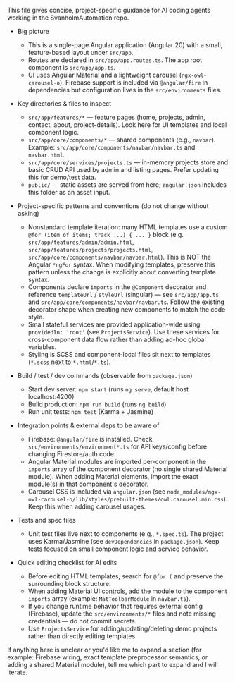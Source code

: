This file gives concise, project-specific guidance for AI coding agents working in the SvanholmAutomation repo.

- Big picture
  - This is a single-page Angular application (Angular 20) with a small, feature-based layout under `src/app`.
  - Routes are declared in `src/app/app.routes.ts`. The app root component is `src/app/app.ts`.
  - UI uses Angular Material and a lightweight carousel (`ngx-owl-carousel-o`). Firebase support is included via `@angular/fire` in dependencies but configuration lives in the `src/environments` files.

- Key directories & files to inspect
  - `src/app/features/*` — feature pages (home, projects, admin, contact, about, project-details). Look here for UI templates and local component logic.
  - `src/app/core/components/*` — shared components (e.g., `navbar`). Example: `src/app/core/components/navbar/navbar.ts` and `navbar.html`.
  - `src/app/core/services/projects.ts` — in-memory projects store and basic CRUD API used by admin and listing pages. Prefer updating this for demo/test data.
  - `public/` — static assets are served from here; `angular.json` includes this folder as an asset input.

- Project-specific patterns and conventions (do not change without asking)
  - Nonstandard template iteration: many HTML templates use a custom `@for (item of items; track ...) { ... }` block (e.g. `src/app/features/admin/admin.html`, `src/app/features/projects/projects.html`, `src/app/core/components/navbar/navbar.html`). This is NOT the Angular `*ngFor` syntax. When modifying templates, preserve this pattern unless the change is explicitly about converting template syntax.
  - Components declare `imports` in the `@Component` decorator and reference `templateUrl` / `styleUrl` (singular) — see `src/app/app.ts` and `src/app/core/components/navbar/navbar.ts`. Follow the existing decorator shape when creating new components to match the code style.
  - Small stateful services are provided application-wide using `providedIn: 'root'` (see `ProjectsService`). Use these services for cross-component data flow rather than adding ad-hoc global variables.
  - Styling is SCSS and component-local files sit next to templates (`*.scss` next to `*.html`/`*.ts`).

- Build / test / dev commands (observable from `package.json`)
  - Start dev server: `npm start` (runs `ng serve`, default host localhost:4200)
  - Build production: `npm run build` (runs `ng build`)
  - Run unit tests: `npm test` (Karma + Jasmine)

- Integration points & external deps to be aware of
  - Firebase: `@angular/fire` is installed. Check `src/environments/environment*.ts` for API keys/config before changing Firestore/auth code.
  - Angular Material modules are imported per-component in the `imports` array of the component decorator (no single shared Material module). When adding Material elements, import the exact module(s) in that component's decorator.
  - Carousel CSS is included via `angular.json` (see `node_modules/ngx-owl-carousel-o/lib/styles/prebuilt-themes/owl.carousel.min.css`). Keep this when adding carousel usages.

- Tests and spec files
  - Unit test files live next to components (e.g., `*.spec.ts`). The project uses Karma/Jasmine (see `devDependencies` in `package.json`). Keep tests focused on small component logic and service behavior.

- Quick editing checklist for AI edits
  - Before editing HTML templates, search for `@for (` and preserve the surrounding block structure.
  - When adding Material UI controls, add the module to the component `imports` array (example: `MatToolbarModule` in `navbar.ts`).
  - If you change runtime behavior that requires external config (Firebase), update the `src/environments/*` files and note missing credentials — do not commit secrets.
  - Use `ProjectsService` for adding/updating/deleting demo projects rather than directly editing templates.

If anything here is unclear or you'd like me to expand a section (for example: Firebase wiring, exact template preprocessor semantics, or adding a shared Material module), tell me which part to expand and I will iterate.
